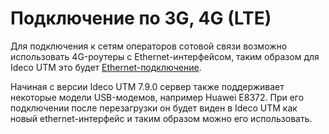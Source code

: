 # Подключение по 3G, 4G (LTE)

Для подключения к сетям операторов сотовой связи возможно использовать
4G-роутеры с Ethernet-интерфейсом, таким образом для Ideco UTM это будет
[Ethernet-подключение](./Подключение_по_Ethernet.md).

Начиная с версии Ideco UTM 7.9.0 сервер также поддерживает некоторые
модели USB-модемов, например Huawei E8372. При его подключении после
перезагрузки он будет виден в Ideco UTM как новый ethernet-интерфейс и
таким образом можно его использовать.

